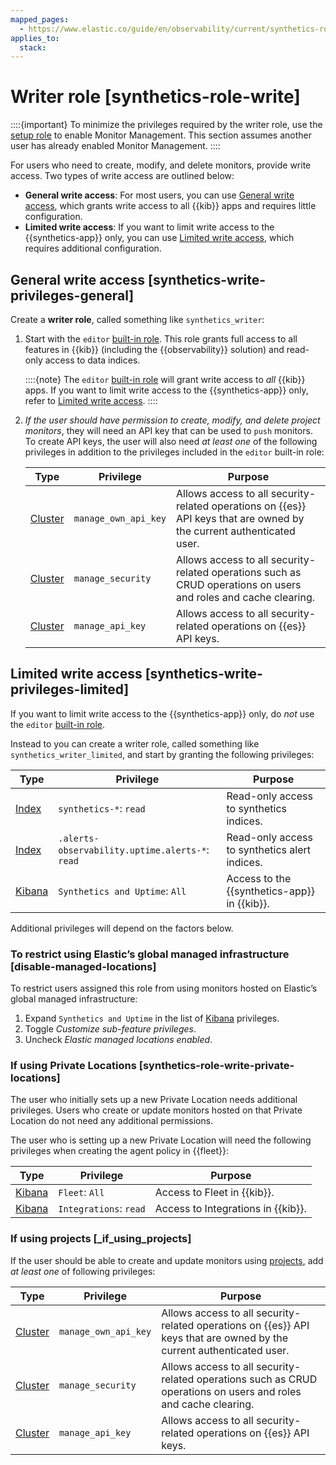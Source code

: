 ```yaml
---
mapped_pages:
  - https://www.elastic.co/guide/en/observability/current/synthetics-role-write.html
applies_to:
  stack:
---
```


# Writer role [synthetics-role-write]

::::{important}
To minimize the privileges required by the writer role, use the [setup role](setup-role.md) to enable Monitor Management. This section assumes another user has already enabled Monitor Management.
::::

For users who need to create, modify, and delete monitors, provide write access. Two types of write access are outlined below:

* **General write access**: For most users, you can use [General write access](#synthetics-write-privileges-general), which grants write access to all {{kib}} apps and requires little configuration.
* **Limited write access**: If you want to limit write access to the {{synthetics-app}} only, you can use [Limited write access](#synthetics-write-privileges-limited), which requires additional configuration.

## General write access [synthetics-write-privileges-general]

Create a **writer role**, called something like `synthetics_writer`:

1. Start with the `editor` [built-in role](/deploy-manage/users-roles/cluster-or-deployment-auth/built-in-roles.md). This role grants full access to all features in {{kib}} (including the {{observability}} solution) and read-only access to data indices.

    ::::{note}
    The `editor` [built-in role](/deploy-manage/users-roles/cluster-or-deployment-auth/built-in-roles.md) will grant write access to *all* {{kib}} apps. If you want to limit write access to the {{synthetics-app}} only, refer to [Limited write access](#synthetics-write-privileges-limited).
    ::::

2. *If the user should have permission to create, modify, and delete project monitors*, they will need an API key that can be used to `push` monitors. To create API keys, the user will also need *at least one* of the following privileges in addition to the privileges included in the `editor` built-in role:

    | Type | Privilege | Purpose |
    | --- | --- | --- |
    | [Cluster](/deploy-manage/users-roles/cluster-or-deployment-auth/elasticsearch-privileges.md#privileges-list-cluster) | `manage_own_api_key` | Allows access to all security-related operations on {{es}} API keys that are owned by the current authenticated user. |
    | [Cluster](/deploy-manage/users-roles/cluster-or-deployment-auth/elasticsearch-privileges.md#privileges-list-cluster) | `manage_security` | Allows access to all security-related operations such as CRUD operations on users and roles and cache clearing. |
    | [Cluster](/deploy-manage/users-roles/cluster-or-deployment-auth/elasticsearch-privileges.md#privileges-list-cluster) | `manage_api_key` | Allows access to all security-related operations on {{es}} API keys. |

## Limited write access [synthetics-write-privileges-limited]

If you want to limit write access to the {{synthetics-app}} only, do *not* use the `editor` [built-in role](/deploy-manage/users-roles/cluster-or-deployment-auth/built-in-roles.md).

Instead to you can create a writer role, called something like `synthetics_writer_limited`, and start by granting the following privileges:

| Type | Privilege | Purpose |
| --- | --- | --- |
| [Index](/deploy-manage/users-roles/cluster-or-deployment-auth/elasticsearch-privileges.md#privileges-list-indices) | `synthetics-*`: `read` | Read-only access to synthetics indices. |
| [Index](/deploy-manage/users-roles/cluster-or-deployment-auth/elasticsearch-privileges.md#privileges-list-indices) | `.alerts-observability.uptime.alerts-*`: `read` | Read-only access to synthetics alert indices. |
| [Kibana](/deploy-manage/users-roles/cluster-or-deployment-auth/kibana-privileges.md) | `Synthetics and Uptime`: `All` | Access to the {{synthetics-app}} in {{kib}}. |

Additional privileges will depend on the factors below.

### To restrict using Elastic’s global managed infrastructure [disable-managed-locations]

To restrict users assigned this role from using monitors hosted on Elastic’s global managed infrastructure:

1. Expand `Synthetics and Uptime` in the list of [Kibana](/deploy-manage/users-roles/cluster-or-deployment-auth/kibana-privileges.md) privileges.
2. Toggle *Customize sub-feature privileges*.
3. Uncheck *Elastic managed locations enabled*.

### If using Private Locations [synthetics-role-write-private-locations]

The user who initially sets up a new Private Location needs additional privileges. Users who create or update monitors hosted on that Private Location do not need any additional permissions.

The user who is setting up a new Private Location will need the following privileges when creating the agent policy in {{fleet}}:

| Type | Privilege | Purpose |
| --- | --- | --- |
| [Kibana](/deploy-manage/users-roles/cluster-or-deployment-auth/kibana-privileges.md) | `Fleet`: `All` | Access to Fleet in {{kib}}. |
| [Kibana](/deploy-manage/users-roles/cluster-or-deployment-auth/kibana-privileges.md) | `Integrations`: `read` | Access to Integrations in {{kib}}. |

### If using projects [_if_using_projects]

If the user should be able to create and update monitors using [projects](get-started.md#observability-synthetics-get-started-synthetics-project), add *at least one* of following privileges:

| Type | Privilege | Purpose |
| --- | --- | --- |
| [Cluster](/deploy-manage/users-roles/cluster-or-deployment-auth/elasticsearch-privileges.md#privileges-list-cluster) | `manage_own_api_key` | Allows access to all security-related operations on {{es}} API keys that are owned by the current authenticated user. |
| [Cluster](/deploy-manage/users-roles/cluster-or-deployment-auth/elasticsearch-privileges.md#privileges-list-cluster) | `manage_security` | Allows access to all security-related operations such as CRUD operations on users and roles and cache clearing. |
| [Cluster](/deploy-manage/users-roles/cluster-or-deployment-auth/elasticsearch-privileges.md#privileges-list-cluster) | `manage_api_key` | Allows access to all security-related operations on {{es}} API keys. |


